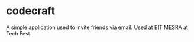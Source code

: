 # codecraft

A simple application used to invite friends via email.
Used at BIT MESRA at Tech Fest.
